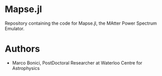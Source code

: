 # Mapse.jl
Repository containing the code for Mapse.jl, the MAtter Power Spectrum Emulator.

# Authors
- Marco Bonici, PostDoctoral Researcher at Waterloo Centre for Astrophysics
